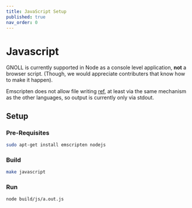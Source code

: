 ```yaml
---
title: JavaScript Setup
published: true
nav_order: 0
---
```


# Javascript

GNOLL is currently supported in Node as a console level application, **not** a browser script. (Though, we would appreciate contributers that know how to make it happen).

Emscripten does not allow file writing [ref](https://stackoverflow.com/a/54384808), at least via the same mechanism as the other languages, so output is currently only via stdout. 

## Setup

### Pre-Requisites
```bash
sudo apt-get install emscripten nodejs
```

### Build
```bash
make javascript
```

### Run
```bash
node build/js/a.out.js
```
